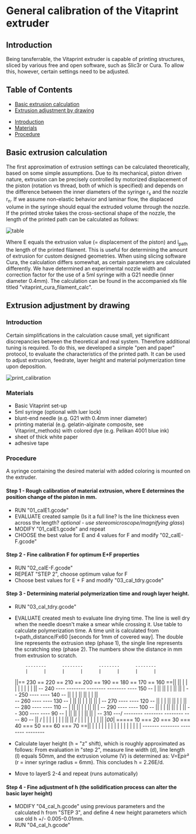 # General calibration of the Vitaprint extruder

## Introduction
Being tansferrable, the Vitaprint extruder is capable of printing structures, sliced by various free and open software, such as Slic3r or Cura. To allow this, however, certain settings need to be adjusted.

## Table of Contents
- [Basic extrusion calculation](#CALC)
- [Extrusion adjustment by drawing](#DRAWING)
* [Introduction](#intro)
* [Materials](#mat)
* [Procedure](#proc)

## Basic extrusion calculation <a id="CALC"></a>
The first approximation of extrusion settings can be calculated theoretically, based on some simple assumptions. Due to its mechanical, piston driven nature, extrusion can be precisely controlled by motorized displacement of the piston (rotation vs thread, both of which is specified) and depends on the difference between the inner diameters of the syringe r<sub>s</sub> and the nozzle r<sub>n</sub>. If we assume non-elastic behavior and laminar flow, the displaced volume in the syringe should equal the extruded volume through the nozzle. If the printed stroke takes the cross-sectional shape of the nozzle, the length of the printed path can be calculated as follows:

<img src="http://latex.codecogs.com/gif.latex?E%20%3D%20%5Cfrac%7Br_n%5E2%7D%7Br_s%5E2%7D%5Ccdot%20l_%7Bpath%7D" alt="table">

Where E equals the extrusion value (= displacement of the piston) and l<sub>path</sub> the length of the printed filament. This is useful for determining the amount of extrusion for custom designed geometries. When using slicing software Cura, the calculation differs somewhat, as certain parameters are calculated differently. We have determined an experimental nozzle width and correction factor for the use of a 5ml syringe with a G21 needle (inner diameter 0.4mm). The calculation can be found in the accompanied xls file titled "vitaprint_cura_filament_calc".

## Extrusion adjustment by drawing <a id="DRAWING"></a>

### Introduction <a id="intro"></a>
Certain simplifications in the calculation cause small, yet significant discrepancies between the theoretical and real system. Therefore additional tuning is required. To do this, we developed a simple "pen and paper" protocol, to evaluate the characteristics of the printed path. It can be used to adjust extrusion, feedrate, layer height and material polymerization time upon deposition.

![print_calibration](https://user-images.githubusercontent.com/17159617/28752839-159b8c72-7529-11e7-91ac-bfe860c75512.png)

### Materials <a id="mat"></a>
- Basic Vitaprint set-up
- 5ml syringe (optional with luer lock)
- blunt-end needle (e.g. G21 with 0.4mm inner diameter)
- printing material (e.g. gelatin-alginate composite, see Vitaprint_methods) with colored dye (e.g. Pelikan 4001 blue ink)
- sheet of thick white paper
- adhesive tape

### Procedure <a id="proc"></a>
A syringe containing the desired material with added coloring is mounted on the extruder.

#### Step 1 - Rough calibration of material extrusion, where E determines the position change of the piston in mm.
- RUN "01_calE1.gcode"
- EVALUATE created sample (Is it a full line? Is the line thickness even across the length? *optional - use stereomicroscope/magnifying glass*)
- MODIFY "01_calE1.gcode" and repeat
- CHOOSE the best value for E and 4 values for F and modify "02_calE-F.gcode"

#### Step 2 - Fine calibration F for optimum E+F properties
- RUN "02_calE-F.gcode"
- REPEAT "STEP 2", choose optimum value for F
- Choose best values for E + F and modify "03_cal_tdry.gcode"

#### Step 3 - Determining material polymerization time and rough layer height.
- RUN "03_cal_tdry.gcode"
- EVALUATE created mesh to evaluate line drying time. The line is well dry when the needle doesn't make a smear while crossing it. Use table to calculate polymerization time. A time unit is calculated from t=path_distance/Fx60 [seconds for 1mm of covered way]. The double line represents the extrusion step (phase 1), the single line represents the scratching step (phase 2). The numbers show the distance in mm from extrusion to scratch.

          --------      --------      --------      --------
          |      |      |      |      |      |      |      |
    ||== 230 == 220 == 210 == 200 == 190 == 180 == 170 == 160 ==||
    ||    |      |      |      |      |      |      |      |    ||
-- 240 ----      --------      --------      --------      ---- 150 --
|   ||                                                          ||   |
|   ||                                                          ||   |
-- 250 ----                                                ---- 140 --
    ||    |                                                |    ||
    ||    |                                                |    ||   
-- 260 ----                                                ---- 130 --
|   ||                                                          ||   |
|   ||                                                          ||   |
-- 270 ----                                                ---- 120 --
    ||    |                                                |    ||
    ||    |                                                |    ||
-- 280 ----                                                ---- 110 --
|   ||                                                          ||   |
|   ||                                                          ||   |
-- 290 ----                                                ---- 100 --
    ||    |                                                |    ||
    ||    |                                                |    ||
-- 300 ----                                                ---- 90 --
|   ||                                                          ||   |
|   ||                                                          ||   |
-- 310 ---/      --------      --------      --------      ---- 80 --
    ||   /       |      |      |      |      |      |      |    ||
    ||  /        |      |      |      |      |      |      |    ||
  |_00_|   ===== 10 === 20 === 30 === 40 === 50 === 60 === 70 ==||
           |     |      |      |      |      |      |      |
           |     |      |      |      |      |      |      |
           -------      --------      --------      --------
-	Calculate layer height (h = "z" shift), which is roughly approximated as follows: From evaluation in "step 2", measure line width (d), line length (l) equals 50mm, and the extrusion volume (V) is determined as: V=E*pi*r² (r = inner syringe radius = 6mm). This concludes h = 2.26E/d.
-	Move to layerS 2-4 and repeat (runs automatically)

#### Step 4 - Fine adjustment of h (the solidification process can alter the basic layer height)
- MODIFY "04_cal_h.gcode" using previous parameters and the calculated h from "STEP 3", and define 4 new height parameters which use old h +/- 0.005-0.01mm.
- RUN "04_cal_h.gcode"
